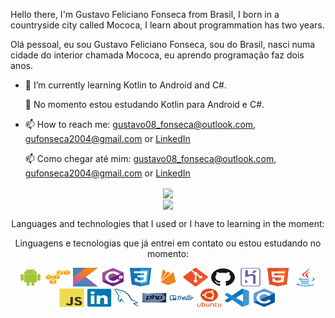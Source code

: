 
<div>
  
  <p>Hello there, I'm Gustavo Feliciano Fonseca from Brasil, I born in a countryside city called Mococa, I learn about programmation has two years.</p>
  <p>Olá pessoal, eu sou Gustavo Feliciano Fonseca, sou do Brasil, nasci numa cidade do interior chamada Mococa, eu aprendo programação faz dois anos.</p>
  
</div>
<div>
  <ul>
      <li>
      <p>🌱 I’m currently learning Kotlin to Android and C#.</p>
      <p>🌱 No momento estou estudando Kotlin para Android e C#.</p>
      </li>
            <li>
              <p>📫 How to reach me: 
                <a href = "mailto:gustavo08_fonseca@outlook.com?subject='Care of Gustavo'">gustavo08_fonseca@outlook.com</a>, 
                <a href = "mailto:gufonseca2004@gmail.com?subject='Care of Gustavo'">gufonseca2004@gmail.com</a> or 
                <a href = "https://www.linkedin.com/in/gustavo-fonseca-451692215/"> LinkedIn</a></p>
              <p>📫 Como chegar até mim: 
                <a href = "mailto:gustavo08_fonseca@outlook.com?subject='Aos cuidados de Gustavo'">gustavo08_fonseca@outlook.com</a>, 
                <a href = "mailto:gufonseca2004@gmail.com?subject='Aos cuidados de Gustavo'">gufonseca2004@gmail.com</a> or 
                <a href = "https://www.linkedin.com/in/gustavo-fonseca-451692215/"> LinkedIn</a></p>
              </li>   
    </ul>
</div>

<div align = "center">
  <img align = "center" height = "autocomplete" width = "autocomplete" src = "https://github-readme-stats.vercel.app/api?username=GustavoFeliciano&count_private=true&show_icons=true&theme=dark&title_color=F5C451&text_color=6BA2E0&icons_color=8AF095&border_color=8AF095&disable_animations=false" >
</div>

<div align = "center">
  <img align = "center" height = "180dp" width = "autocomplete"  src = "https://github-readme-stats.vercel.app/api/top-langs/?username=GustavoFeliciano&count_private=true&show_icons=true&theme=dark&title_color=F5C451&text_color=6BA2E0&icons_color=8AF095&border_color=8AF095&disable_animations=false">
</div>

<div style = "display: inline_block">
  
  <div>
    <p align = "center">
    Languages and technologies that I used or I have to learning in the moment:<br>
    </p>
    <p align = "center">
    Linguagens e tecnologias que já entrei em contato ou estou estudando no momento:
    </p>
  </div> 
  
  <p align = "center">
  <img height = "30dp" width = "40dp" src = "https://github.com/devicons/devicon/blob/master/icons/android/android-original.svg">
  <img height = "30dp" width = "40dp" src = "https://github.com/devicons/devicon/blob/master/icons/amazonwebservices/amazonwebservices-original.svg">
    <img height = "30dp" width = "40dp" src = "https://github.com/devicons/devicon/blob/master/icons/kotlin/kotlin-original.svg">
  <img height = "30dp" width = "40dp" src = "https://github.com/devicons/devicon/blob/master/icons/csharp/csharp-original.svg">
  <img height = "30dp" width = "40dp" src = "https://github.com/devicons/devicon/blob/master/icons/css3/css3-original.svg">
  <img height = "30dp" width = "40dp" src = "https://github.com/devicons/devicon/blob/master/icons/firebase/firebase-plain.svg">
  <img height = "30dp" width = "40dp" src = "https://github.com/devicons/devicon/blob/master/icons/git/git-original.svg">
  <img height = "30dp" width = "40dp" src = "https://github.com/devicons/devicon/blob/master/icons/github/github-original.svg">
  <img height = "30dp" width = "40dp" src = "https://github.com/devicons/devicon/blob/master/icons/heroku/heroku-original.svg">
  <img height = "30dp" width = "40dp" src = "https://github.com/devicons/devicon/blob/master/icons/html5/html5-original.svg">
  <img height = "30dp" width = "40dp" src = "https://github.com/devicons/devicon/blob/master/icons/java/java-original.svg">
  <img height = "30dp" width = "40dp" src = "https://github.com/devicons/devicon/blob/master/icons/javascript/javascript-original.svg">
  <img height = "30dp" width = "40dp" src = "https://github.com/devicons/devicon/blob/master/icons/linkedin/linkedin-original.svg">
  <img height = "30dp" width = "40dp" src = "https://github.com/devicons/devicon/blob/master/icons/mysql/mysql-original.svg">
  <img height = "30dp" width = "40dp" src = "https://github.com/devicons/devicon/blob/master/icons/php/php-original.svg">
  <img height = "30dp" width = "40dp" src = "https://github.com/devicons/devicon/blob/master/icons/trello/trello-plain-wordmark.svg">
  <img height = "30dp" width = "40dp" src = "https://github.com/devicons/devicon/blob/master/icons/ubuntu/ubuntu-plain-wordmark.svg">
  <img height = "30dp" width = "40dp" src = "https://github.com/devicons/devicon/blob/master/icons/vscode/vscode-original.svg">
  <img height = "30dp" width = "40dp" src = "https://github.com/devicons/devicon/blob/master/icons/c/c-original.svg">
  </p>
</div>

